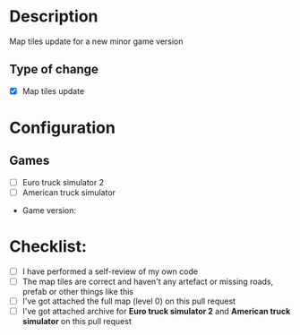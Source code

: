 # Description

Map tiles update for a new minor game version

## Type of change

- [x] Map tiles update

# Configuration

## Games

- [ ] Euro truck simulator 2
- [ ] American truck simulator

* Game version:

# Checklist:

- [ ] I have performed a self-review of my own code
- [ ] The map tiles are correct and haven't any artefact or missing roads, prefab or other things like this
- [ ] I've got attached the full map (level 0) on this pull request
- [ ] I've got attached archive for **Euro truck simulator 2** and **American truck simulator** on this pull request